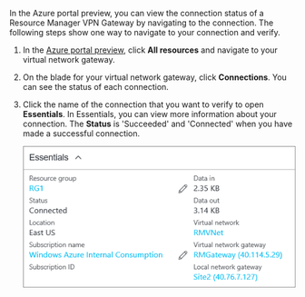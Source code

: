 In the Azure portal preview, you can view the connection status of a Resource Manager VPN Gateway by navigating to the connection. The following steps show one way to navigate to your connection and verify.

1. In the [Azure portal preview](http://portal.azure.cn), click **All resources** and navigate to your virtual network gateway.
2. On the blade for your virtual network gateway, click **Connections**. You can see the status of each connection.
3. Click the name of the connection that you want to verify to open **Essentials**. In Essentials, you can view more information about your connection. The **Status** is 'Succeeded' and 'Connected' when you have made a successful connection.
   
    ![Verify VPN Gateway connection using Azure portal preview](./media/vpn-gateway-verify-connection-portal-rm-include/connectionsucceeded.png)
